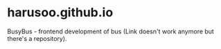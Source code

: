 # harusoo.github.io
BusyBus - frontend development of bus (Link doesn't work anymore but there's a repository).
